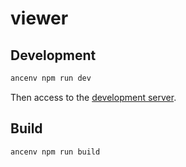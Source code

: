 # viewer

## Development

```bash
ancenv npm run dev
```

Then access to the [development server](http://localhost:8080/github/sqlite/sqlite).

## Build

```bash
ancenv npm run build
```
